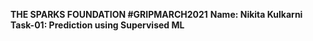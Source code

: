 **THE SPARKS FOUNDATION #GRIPMARCH2021**
**Name: Nikita Kulkarni
Task-01: Prediction using Supervised ML**
